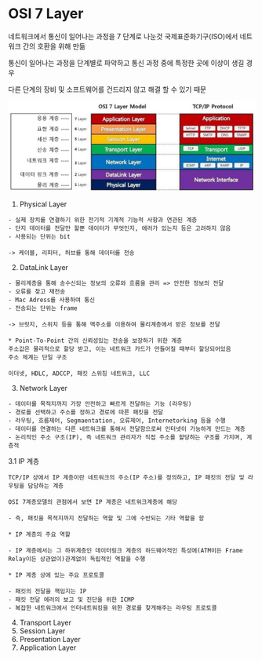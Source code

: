 # OSI 7 Layer

네트워크에서 통신이 일어나는 과정을 7 단계로 나눈것
국제표준화기구(ISO)에서 네트워크 간의 호환을 위해 만듦

통신이 일어나는 과정을 단계별로 파악하고
통신 과정 중에 특정한 곳에 이상이 생길 경우

다른 단계의 장비 및 소프트웨어를 건드리지 않고 해결 할 수 있기 때문

![OSI7계층](./img.jpg)

1. Physical Layer

```
- 실제 장치를 연결하기 위한 전기적 기계적 기능적 사항과 연관된 계층
- 단지 데이터를 전달만 할뿐 데이터가 무엇인지, 에러가 있는지 등은 고려하지 않음
- 사용되는 단위는 bit

-> 케이블, 리피터, 허브를 통해 데이터를 전송
```

2. DataLink Layer

```
- 물리계층을 통해 송수신되는 정보의 오류와 흐름을 관리 => 안전한 정보의 전달
- 오류를 찾고 재전송
- Mac Adress를 사용하여 통신
- 전송되는 단위는 frame

-> 브릿지, 스위치 등을 통해 맥주소를 이용하여 물리계층에서 받은 정보를 전달

* Point-To-Point 간의 신뢰성있는 전송을 보장하기 위한 계층
주소값은 물리적으로 할당 받고, 이는 네트워크 카드가 만들어질 때부터 할당되어있음
주소 체계는 단일 구조

이더넷, HDLC, ADCCP, 패킷 스위칭 네트워크, LLC
```

3. Network Layer

```
- 데이터를 목적지까지 가장 안전하고 빠르게 전달하는 기능 (라우팅)
- 경로를 선택하고 주소를 정하고 경로에 따른 패킷을 전달
- 라우팅, 흐름제어, Segmaentation, 오류제어, Internetorking 등을 수행
- 데이터를 연결하는 다른 네트워크를 통해서 전달함으로써 인터넷이 가능하게 만드는 계층
- 논리적인 주소 구조(IP), 즉 네트워크 관리자가 직접 주소를 할당하는 구조를 가지며, 계층적
```

3.1 IP 계층

```
TCP/IP 상에서 IP 계층이란 네트워크의 주소(IP 주소)를 정의하고, IP 패킷의 전달 및 라우팅을 담당하는 계층

OSI 7계층모델의 관점에서 보면 IP 계층은 네트워크계층에 해당

- 즉, 패킷을 목적지까지 전달하는 역할 및 그에 수반되는 기타 역할을 함

* IP 계층의 주요 역할

- IP 계층에서는 그 하위계층인 데이터링크 계층의 하드웨어적인 특성에(ATM이든 Frame Relay이든 상관없이)관계없이 독립적인 역할을 수행

* IP 계층 상에 있는 주요 프로토콜

- 패킷의 전달을 책임지는 IP
- 패킷 전달 에러의 보고 및 진단을 위한 ICMP
- 복잡한 네트워크에서 인터네트워킹을 위한 경로를 찾게해주는 라우팅 프로토콜
```

4. Transport Layer
5. Session Layer
6. Presentation Layer
7. Application Layer
